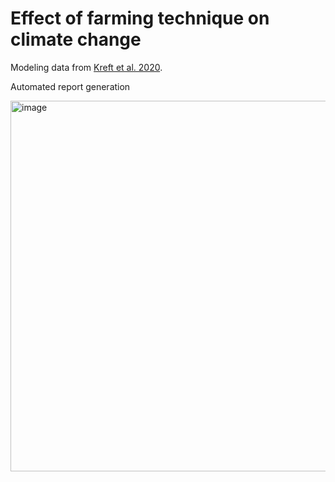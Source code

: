 # Effect of farming technique on climate change

Modeling data from [Kreft et al. 2020](https://www.sciencedirect.com/science/article/pii/S2352340920303048).

Automated report generation

<img width="593" alt="image" src="https://github.com/A158-debug/MLOps-Farmer-Climate-Change/assets/76657113/bd878b99-545b-4013-9d2d-20f28be85099">



